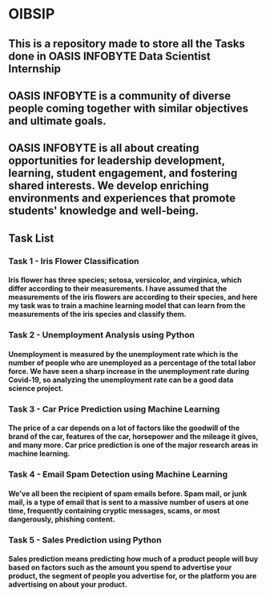 # OIBSIP
## This is a repository made to store all the Tasks done in OASIS INFOBYTE Data Scientist Internship
## OASIS INFOBYTE is a community of diverse people coming together with similar objectives and ultimate goals. 
## OASIS INFOBYTE is all about creating opportunities for leadership development, learning, student engagement, and fostering shared interests. We develop enriching environments and experiences that promote students' knowledge and well-being.
## Task List
### Task 1 - Iris Flower Classification
#### Iris flower has three species; setosa, versicolor, and virginica, which differ according to their measurements. I have assumed that the measurements of the iris flowers are according to their species, and here my task was to train a machine learning model that can learn from the measurements of the iris species and classify them.
### Task 2 - Unemployment Analysis using Python
#### Unemployment is measured by the unemployment rate which is the number of people who are unemployed as a percentage of the total labor force. We have seen a sharp increase in the unemployment rate during Covid-19, so analyzing the unemployment rate can be a good data science project. 
### Task 3 - Car Price Prediction using Machine Learning
#### The price of a car depends on a lot of factors like the goodwill of the brand of the car, features of the car, horsepower and the mileage it gives, and many more. Car price prediction is one of the major research areas in machine learning.
### Task 4 - Email Spam Detection using Machine Learning
#### We’ve all been the recipient of spam emails before. Spam mail, or junk mail, is a type of email that is sent to a massive number of users at one time, frequently containing cryptic messages, scams, or most dangerously, phishing content.
### Task 5 - Sales Prediction using Python
#### Sales prediction means predicting how much of a product people will buy based on factors such as the amount you spend to advertise your product, the segment of people you advertise for, or the platform you are advertising on about your product.
